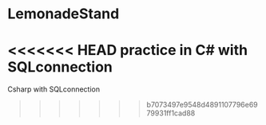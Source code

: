 # LemonadeStand
<<<<<<< HEAD
practice in C# with SQLconnection
=======
Csharp with SQLconnection
>>>>>>> b7073497e9548d4891107796e6979931ff1cad88
